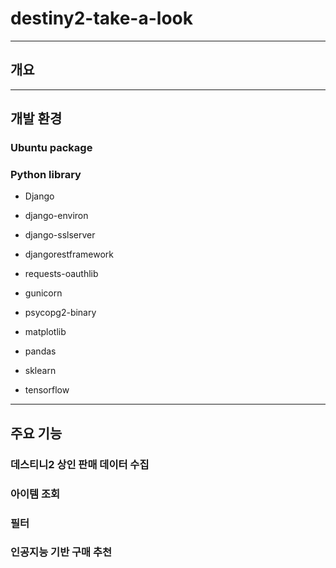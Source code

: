 # destiny2-take-a-look

---

## 개요

---

## 개발 환경

### Ubuntu package

### Python library
- Django
- django-environ
- django-sslserver
- djangorestframework
- requests-oauthlib

- gunicorn
- psycopg2-binary

- matplotlib
- pandas

- sklearn
- tensorflow

---

## 주요 기능

### 데스티니2 상인 판매 데이터 수집

### 아이템 조회

### 필터

### 인공지능 기반 구매 추천
